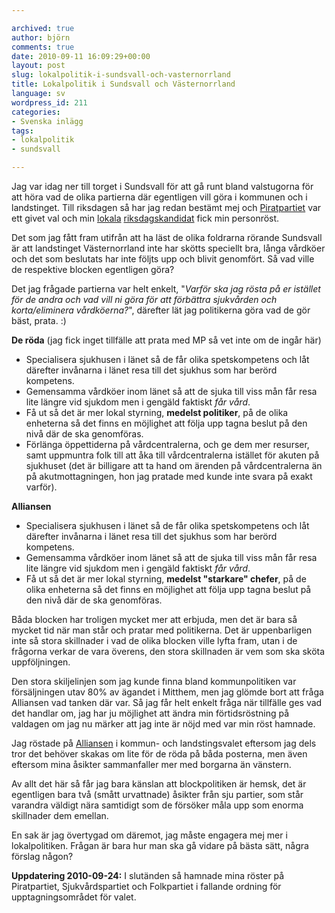 ```yaml
---

archived: true
author: björn
comments: true
date: 2010-09-11 16:09:29+00:00
layout: post
slug: lokalpolitik-i-sundsvall-och-vasternorrland
title: Lokalpolitik i Sundsvall och Västernorrland
language: sv
wordpress_id: 211
categories:
- Svenska inlägg
tags:
- lokalpolitik
- sundsvall

---
```




Jag var idag ner till torget i Sundsvall för att gå runt bland valstugorna för att höra vad de olika partierna där egentligen vill göra i kommunen och i landstinget. Till riksdagen så har jag redan bestämt mej och [Piratpartiet] var ett givet val och min [lokala][valpejl] [riksdagskandidat][j-o] fick min personröst.

Det som jag fått fram utifrån att ha läst de olika foldrarna rörande Sundsvall är att landstinget Västernorrland inte har skötts speciellt bra, långa vårdköer och det som beslutats har inte följts upp och blivit genomfört. Så vad ville de respektive blocken egentligen göra?

Det jag frågade partierna var helt enkelt, "*Varför ska jag rösta på er istället för de andra och vad vill ni göra för att förbättra sjukvården och korta/eliminera vårdköerna?*", därefter lät jag politikerna göra vad de gör bäst, prata. :)  

**De röda** (jag fick inget tillfälle att prata med MP så vet inte om de ingår här)  

* Specialisera sjukhusen i länet så de får olika spetskompetens och låt därefter invånarna i länet resa till det sjukhus som har berörd kompetens.
* Gemensamma vårdköer inom länet så att de sjuka till viss mån får resa lite längre vid sjukdom men i gengäld faktiskt *får vård*.
* Få ut så det är mer lokal styrning, **medelst politiker**, på de olika enheterna så det finns en möjlighet att följa upp tagna beslut på den nivå där de ska genomföras. 
* Förlänga öppettiderna på vårdcentralerna, och ge dem mer resurser, samt uppmuntra folk till att åka till vårdcentralerna istället för akuten på sjukhuset (det är billigare att ta hand om ärenden på vårdcentralerna än på akutmottagningen, hon jag pratade med kunde inte svara på exakt varför).

**Alliansen**  

* Specialisera sjukhusen i länet så de får olika spetskompetens och låt därefter invånarna i länet resa till det sjukhus som har berörd kompetens.
* Gemensamma vårdköer inom länet så att de sjuka till viss mån får resa lite längre vid sjukdom men i gengäld faktiskt *får vård*.
* Få ut så det är mer lokal styrning, **medelst "starkare" chefer**, på de olika enheterna så det finns en möjlighet att följa upp tagna beslut på den nivå där de ska genomföras. 

Båda blocken har troligen mycket mer att erbjuda, men det är bara så mycket tid när man står och pratar med politikerna. Det är uppenbarligen inte så stora skillnader i vad de olika blocken ville lyfta fram, utan i de frågorna verkar de vara överens, den stora skillnaden är vem som ska sköta uppföljningen.

Den stora skiljelinjen som jag kunde finna bland kommunpolitiken var försäljningen utav 80% av ägandet i Mitthem, men jag glömde bort att fråga Alliansen vad tanken där var. Så jag får helt enkelt fråga när tillfälle ges vad det handlar om, jag har ju möjlighet att ändra min förtidsröstning på valdagen om jag nu märker att jag inte är nöjd med var min röst hamnade.

Jag röstade på [Alliansen] i kommun- och landstingsvalet eftersom jag dels tror det behöver skakas om lite för de röda på båda posterna, men även eftersom mina åsikter sammanfaller mer med borgarna än vänstern.

Av allt det här så får jag bara känslan att blockpolitiken är hemsk, det är egentligen bara två (smått urvattnade) åsikter från sju partier, som står varandra väldigt nära samtidigt som de försöker måla upp som enorma skillnader dem emellan.

En sak är jag övertygad om däremot, jag måste engagera mej mer i lokalpolitiken. Frågan är bara hur man ska gå vidare på bästa sätt, några förslag någon?

**Uppdatering 2010-09-24:** I slutänden så hamnade mina röster på Piratpartiet, Sjukvårdspartiet och Folkpartiet i fallande ordning för upptagningsområdet för valet.

[Piratpartiet]:http://www.piratpartiet.se/
[j-o]:http://futuriteter.blogg.se/
[valpejl]:http://valpejl.se/kandidat/40686/Jan-Olof_Flink
[Alliansen]:http://alliansforsundsvall.se/
